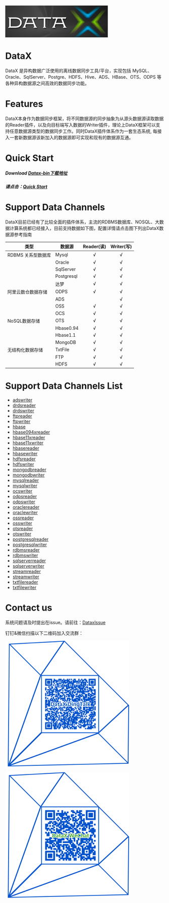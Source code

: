 ![Datax-logo](https://github.com/Arvin-Mark/DataX-src/blob/master/images/DataX-logo.jpg)



# DataX

DataX 是异构数据广泛使用的离线数据同步工具/平台，实现包括 MySQL、Oracle、SqlServer、Postgre、HDFS、Hive、ADS、HBase、OTS、ODPS 等各种异构数据源之间高效的数据同步功能。



# Features

DataX本身作为数据同步框架，将不同数据源的同步抽象为从源头数据源读取数据的Reader插件，以及向目标端写入数据的Writer插件，理论上DataX框架可以支持任意数据源类型的数据同步工作。同时DataX插件体系作为一套生态系统, 每接入一套新数据源该新加入的数据源即可实现和现有的数据源互通。



# Quick Start

##### Download [Datax-bin下载地址](https://github.com/Arvin-Mark/datax-bin/archive/master.zip)

##### 请点击：[Quick Start](https://github.com/Arvin-Mark/DataX-src/blob/master/userGuid.md)



# Support Data Channels

DataX目前已经有了比较全面的插件体系，主流的RDBMS数据库、NOSQL、大数据计算系统都已经接入，目前支持数据如下图，配置详情请点击图下列出DataX数据源参考指南

| 类型           | 数据源        | Reader(读) | Writer(写) |
| ------------ | ---------- | :-------: | :-------: |
| RDBMS 关系型数据库 | Mysql      |     √     |     √     |
|              | Oracle     |     √     |     √     |
|              | SqlServer  |     √     |     √     |
|              | Postgresql |     √     |     √     |
|              | 达梦         |     √     |     √     |
| 阿里云数仓数据存储    | ODPS       |     √     |     √     |
|              | ADS        |           |     √     |
|              | OSS        |     √     |     √     |
|              | OCS        |     √     |     √     |
| NoSQL数据存储    | OTS        |     √     |     √     |
|              | Hbase0.94  |     √     |     √     |
|              | Hbase1.1   |     √     |     √     |
|              | MongoDB    |     √     |     √     |
| 无结构化数据存储     | TxtFile    |     √     |     √     |
|              | FTP        |     √     |     √     |
|              | HDFS       |     √     |     √     |




# Support Data Channels List

* [adswriter](https://github.com/Arvin-Mark/DataX-src/blob/master/adswriter/doc/adswriter.md)
* [drdsreader](https://github.com/Arvin-Mark/DataX-src/blob/master/drdsreader/doc/drdsreader.md)
* [drdswriter](https://github.com/Arvin-Mark/DataX-src/blob/master/drdswriter/doc/drdswriter.md)
* [ftpreader](https://github.com/Arvin-Mark/DataX-src/blob/master/ftpreader/doc/ftpreader.md)
* [ftpwriter](https://github.com/Arvin-Mark/DataX-src/blob/master/ftpwriter/doc/ftpwriter.md)
* [hbase](https://github.com/Arvin-Mark/DataX-src/blob/master/hbase094xreader/doc/hbase094xreader.md)
* [hbase094xreader](https://github.com/Arvin-Mark/DataX-src/blob/master/hbase094xwriter/doc/hbase094xwriter.md)
* [hbase11xreader](https://github.com/Arvin-Mark/DataX-src/blob/master/hbase11xreader/doc/hbase11xreader.md)
* [hbase11xwriter](https://github.com/Arvin-Mark/DataX-src/blob/master/hbase11xwriter/doc/hbase11xwriter.md)
* [hbasereader](https://github.com/Arvin-Mark/DataX-src/blob/master/hbasereader/doc/hbasereader.md)
* [hbasewriter](https://github.com/Arvin-Mark/DataX-src/blob/master/hbasewriter/doc/hbasewriter.md)
* [hdfsreader](https://github.com/Arvin-Mark/DataX-src/blob/master/hdfsreader/doc/hdfsreader.md)
* [hdfswriter](https://github.com/Arvin-Mark/DataX-src/blob/master/hdfswriter/doc/hdfswriter.md)
* [mongodbreader](https://github.com/Arvin-Mark/DataX-src/blob/master/mongodbreader/doc/mongodbreader.md)
* [mongodbwriter](https://github.com/Arvin-Mark/DataX-src/blob/master/mongodbwriter/doc/mongodbwriter.md)
* [mysqlreader](https://github.com/Arvin-Mark/DataX-src/blob/master/mysqlreader/doc/mysqlreader.md)
* [mysqlwriter](https://github.com/Arvin-Mark/DataX-src/blob/master/mysqlwriter/doc/mysqlwriter.md)
* [ocswriter](https://github.com/Arvin-Mark/DataX-src/blob/master/ocswriter/doc/ocswriter.md)
* [odpsreader](https://github.com/Arvin-Mark/DataX-src/blob/master/odpsreader/doc/odpsreader.md)
* [odpswriter](https://github.com/Arvin-Mark/DataX-src/blob/master/odpswriter/doc/odpswriter.md)
* [oraclereader](https://github.com/Arvin-Mark/DataX-src/blob/master/oraclereader/doc/oraclereader.md)
* [oraclewriter](https://github.com/Arvin-Mark/DataX-src/blob/master/oraclewriter/doc/oraclewriter.md)
* [ossreader](https://github.com/Arvin-Mark/DataX-src/blob/master/ossreader/doc/ossreader.md)
* [osswriter](https://github.com/Arvin-Mark/DataX-src/blob/master/osswriter/doc/osswriter.md)
* [otsreader](https://github.com/Arvin-Mark/DataX-src/blob/master/otsreader/doc/otsreader.md)
* [otswriter](https://github.com/Arvin-Mark/DataX-src/blob/master/otswriter/doc/otswriter.md)
* [postgresqlreader](https://github.com/Arvin-Mark/DataX-src/blob/master/postgresqlreader/doc/postgresqlreader.md)
* [postgresqlwriter](https://github.com/Arvin-Mark/DataX-src/blob/master/postgresqlwriter/doc/postgresqlwriter.md)
* [rdbmsreader](https://github.com/Arvin-Mark/DataX-src/blob/master/rdbmsreader/doc/rdbmsreader.md)
* [rdbmswriter](https://github.com/Arvin-Mark/DataX-src/blob/master/rdbmswriter/doc/rdbmswriter.md)
* [sqlserverreader](https://github.com/Arvin-Mark/DataX-src/blob/master/sqlserverreader/doc/sqlserverreader.md)
* [sqlserverwriter](https://github.com/Arvin-Mark/DataX-src/blob/master/sqlserverwriter/doc/sqlserverwriter.md)
* [streamreader](https://github.com/Arvin-Mark/DataX-src/blob/master/streamreader/doc/streamreader.md)
* [streamwriter](https://github.com/Arvin-Mark/DataX-src/blob/master/streamwriter/doc/streamwriter.md)
* [txtfilereader](https://github.com/Arvin-Mark/DataX-src/blob/master/txtfilereader/doc/txtfilereader.md)
* [txtfilewriter](https://github.com/Arvin-Mark/DataX-src/blob/master/txtfilewriter/doc/txtfilewriter.md)



# Contact us

系统问题请及时提出在issue。请前往：[DataxIssue](https://github.com/Arvin-Mark/DataX-src/issues)

钉钉&微信扫描以下二维码加入交流群：

![DataX-OpenSource-DingTalk](https://github.com/Arvin-Mark/DataX-src/blob/master/images/DataX-DingTalk.png)

![DataX-OpenSource-WeChat](https://github.com/Arvin-Mark/DataX-src/blob/master/images/DataX-WeChat.png)
